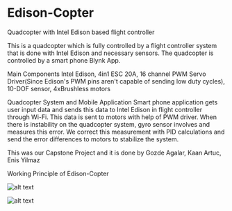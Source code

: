 # Edison-Copter
Quadcopter with Intel Edison based flight controller


This is a quadcopter which is fully controlled by a flight controller system that is done with Intel Edison and necessary sensors. The quadcopter is controlled by a smart phone Blynk App.

Main Components
Intel Edison, 4in1 ESC 20A, 16 channel PWM Servo Driver(Since Edison's PWM pins aren't capable of sending low duty cycles), 10-DOF sensor, 4xBrushless motors

Quadcopter System and Mobile Application
Smart phone application gets user input data and sends this data to Intel Edison in flight controller through Wi-Fi. This data is sent to motors with help of PWM driver. When there is instability on the quadcopter system, gyro sensor involves and measures this error. We correct this measurement with PID calculations and send the error differences to motors to stabilize the system.

This was our Capstone Project and it is done by Gozde Agalar, Kaan Artuc, Enis Yilmaz

Working Principle of Edison-Copter


![alt text](https://user-images.githubusercontent.com/16873223/30248135-052aa0ee-962b-11e7-825c-f705bfb6222d.jpg)


![alt text](https://user-images.githubusercontent.com/16873223/30248283-533a13c6-962d-11e7-8eae-ded41f93111c.gif)
